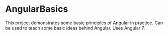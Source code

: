 # AngularBasics
This project demonstrates some basic principles of Angular in practice. Can be used to teach some basic ideas behind Angular. Uses Angular 7.
